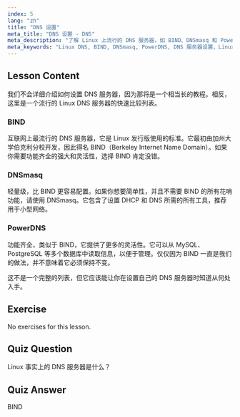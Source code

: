 ```yaml
---
index: 5
lang: "zh"
title: "DNS 设置"
meta_title: "DNS 设置 - DNS"
meta_description: "了解 Linux 上流行的 DNS 服务器，如 BIND、DNSmasq 和 PowerDNS。通过这份适合初学者的指南，发现最适合您网络设置的 DNS 服务器。"
meta_keywords: "Linux DNS, BIND, DNSmasq, PowerDNS, DNS 服务器设置，Linux 网络，DNS 教程，初学者"
---
```


## Lesson Content

我们不会详细介绍如何设置 DNS 服务器，因为那将是一个相当长的教程。相反，这里是一个流行的 Linux DNS 服务器的快速比较列表。

### BIND

互联网上最流行的 DNS 服务器，它是 Linux 发行版使用的标准。它最初由加州大学伯克利分校开发，因此得名 BIND（Berkeley Internet Name Domain）。如果你需要功能齐全的强大和灵活性，选择 BIND 肯定没错。

### DNSmasq

轻量级，比 BIND 更容易配置。如果你想要简单性，并且不需要 BIND 的所有花哨功能，请使用 DNSmasq。它包含了设置 DHCP 和 DNS 所需的所有工具，推荐用于小型网络。

### PowerDNS

功能齐全，类似于 BIND，它提供了更多的灵活性。它可以从 MySQL、PostgreSQL 等多个数据库中读取信息，以便于管理。仅仅因为 BIND 一直是我们的做法，并不意味着它必须保持不变。

这不是一个完整的列表，但它应该能让你在设置自己的 DNS 服务器时知道从何处入手。

## Exercise

No exercises for this lesson.

## Quiz Question

Linux 事实上的 DNS 服务器是什么？

## Quiz Answer

BIND
